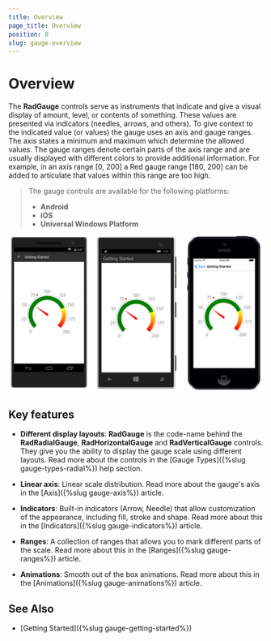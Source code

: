 ```yaml
---
title: Overview
page_title: Overview
position: 0
slug: gauge-overview
---
```


# Overview

The **RadGauge** controls serve as instruments that indicate and give a visual display of amount, level, or contents of something. These values are presented via indicators (needles, arrows, and others). To give context to the indicated value (or values) the gauge uses an axis and gauge ranges. The axis states a minimum and maximum which determine the allowed values. The gauge ranges denote certain parts of the axis range and are usually displayed with different colors to provide additional information. For example, in an axis range [0, 200] a Red gauge range [180, 200] can be added to articulate that values within this range are too high. 

> The gauge controls are available for the following platforms:
> 
> - **Android**
> - **iOS**
> - **Universal Windows Platform**

![Gauge example](images/gauge-overview.png) 

## Key features
- **Different display layouts**: **RadGauge** is the code-name behind the **RadRadialGauge**, **RadHorizontalGauge** and **RadVerticalGauge** controls. They give you the ability to display the gauge scale using different layouts. Read more about the controls in the [Gauge Types]({%slug gauge-types-radial%}) help section.

- **Linear axis**: Linear scale distribution. Read more about the gauge's axis in the [Axis]({%slug gauge-axis%}) article.

- **Indicators**: Built-in indicators (Arrow, Needle) that allow customization of the appearance, including fill, stroke and shape. Read more about this in the [Indicators]({%slug gauge-indicators%}) article.

- **Ranges**: A collection of ranges that allows you to mark different parts of the scale. Read more about this in the [Ranges]({%slug gauge-ranges%}) article.

- **Animations**: Smooth out of the box animations. Read more about this in the [Animations]({%slug gauge-animations%}) article.

## See Also
- [Getting Started]({%slug gauge-getting-started%})